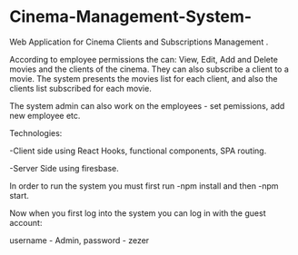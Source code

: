 # Cinema-Management-System-

Web Application for Cinema Clients and Subscriptions Management .

According to employee permissions the can: View, Edit, Add and Delete movies and the clients of the cinema. They can also subscribe a client to a movie. The system presents the movies list for each client, and also the clients list subscribed for each movie.

The system admin can also work on the employees - set pemissions, add new employee etc.

Technologies:

-Client side using React Hooks, functional components, SPA routing.

-Server Side using firesbase.

In order to run the system you must first run -npm install and then -npm start. 

Now when you first log into the system you can log in with the guest account:

username - Admin, password - zezer

